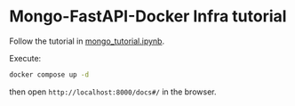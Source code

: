 # Mongo-FastAPI-Docker Infra tutorial

Follow the tutorial in [mongo_tutorial.ipynb](mongo_tutorial.ipynb).

Execute:
```bash
docker compose up -d
```
then open `http://localhost:8000/docs#/` in the browser.
